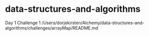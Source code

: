 # data-structures-and-algorithms
Day 1 Challenge 1 /Users/dorjekirsten/Alchemy/data-structures-and-algorithms/challenges/arrayMap/README.md
